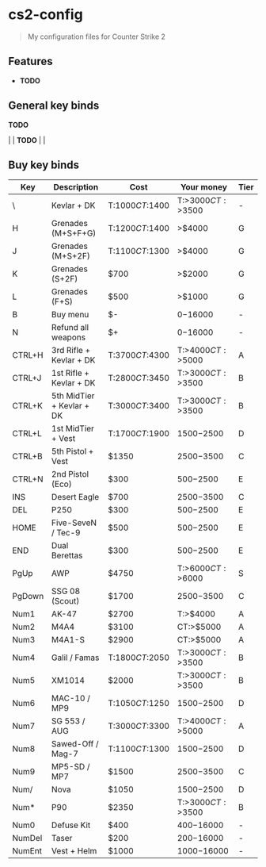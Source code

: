 # cs2-config

> My configuration files for Counter Strike 2

## Features

* **TODO**

## General key binds

**TODO**

|  | **TODO** |  |

## Buy key binds

| Key    | Description               | Cost             | Your money         | Tier |
| ------ | ------------------------- | ---------------- | ------------------ | ---- |
| \      | Kevlar + DK               | T:$1000 CT:$1400 | T:>$3000 CT:>$3500 | -    |
| H      | Grenades (M+S+F+G)        | T:$1200 CT:$1400 | >$4000             | G    |
| J      | Grenades (M+S+2F)         | T:$1100 CT:$1300 | >$4000             | G    |
| K      | Grenades (S+2F)           | $700             | >$2000             | G    |
| L      | Grenades (F+S)            | $500             | >$1000             | G    |
| B      | Buy menu                  | $-               | $0-$16000          | -    |
| N      | Refund all weapons        | $+               | $0-$16000          | -    |
| CTRL+H | 3rd Rifle + Kevlar + DK   | T:$3700 CT:$4300 | T:>$4000 CT:>$5000 | A    |
| CTRL+J | 1st Rifle + Kevlar + DK   | T:$2800 CT:$3450 | T:>$3000 CT:>$3500 | B    |
| CTRL+K | 5th MidTier + Kevlar + DK | T:$3000 CT:$3400 | T:>$3000 CT:>$3500 | B    |
| CTRL+L | 1st MidTier + Vest        | T:$1700 CT:$1900 | $1500-$2500        | D    |
| CTRL+B | 5th Pistol + Vest         | $1350            | $2500-$3500        | C    |
| CTRL+N | 2nd Pistol (Eco)          | $300             | $500-$2500         | E    |
| INS    | Desert Eagle              | $700             | $2500-$3500        | C    |
| DEL    | P250                      | $300             | $500-$2500         | E    |
| HOME   | Five-SeveN / Tec-9        | $500             | $500-$2500         | E    |
| END    | Dual Berettas             | $300             | $500-$2500         | E    |
| PgUp   | AWP                       | $4750            | T:>$6000 CT:>$6000 | S    |
| PgDown | SSG 08 (Scout)            | $1700            | $2500-$3500        | C    |
| Num1   | AK-47                     | $2700            | T:>$4000           | A    |
| Num2   | M4A4                      | $3100            | CT:>$5000          | A    |
| Num3   | M4A1-S                    | $2900            | CT:>$5000          | A    |
| Num4   | Galil / Famas             | T:$1800 CT:$2050 | T:>$3000 CT:>$3500 | B    |
| Num5   | XM1014                    | $2000            | T:>$3000 CT:>$3500 | B    |
| Num6   | MAC-10 / MP9              | T:$1050 CT:$1250 | $1500-$2500        | D    |
| Num7   | SG 553 / AUG              | T:$3000 CT:$3300 | T:>$4000 CT:>$5000 | A    |
| Num8   | Sawed-Off / Mag-7         | T:$1100 CT:$1300 | $1500-$2500        | D    |
| Num9   | MP5-SD / MP7              | $1500            | $2500-$3500        | C    |
| Num/   | Nova                      | $1050            | $1500-$2500        | D    |
| Num*   | P90                       | $2350            | T:>$3000 CT:>$3500 | B    |
| Num0   | Defuse Kit                | $400             | $400-$16000        | -    |
| NumDel | Taser                     | $200             | $200-$16000        | -    |
| NumEnt | Vest + Helm               | $1000            | $1000-$16000       | -    |
